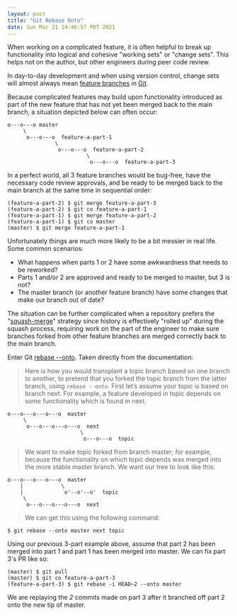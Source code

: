 ```yaml
---
layout: post
title: "Git Rebase Onto"
date: Sun Mar 21 14:46:57 PDT 2021
---
```


When working on a complicated feature, it is often helpful to break up functionality
into logical and cohesive "working sets" or "change sets". This helps not on the
author, but other engineers during peer code review.

In day-to-day development and when using version control, change sets will almost
always mean [feature branches](https://git-scm.com/book/en/v2/Git-Branching-Branches-in-a-Nutshell)
in [Git](https://git-scm.com/).

Because complicated features may build upon functionality introduced as part of
the new feature that has not yet been merged back to the main branch, a situation
depicted below can often occur:

```
o---o---o master
     \
      o---o---o  feature-a-part-1
               \
                o---o---o  feature-a-part-2
                         \
                          o---o---o  feature-a-part-3
```

In a perfect world, all 3 feature branches would be bug-free, have the necessary
code review approvals, and be ready to be merged back to the main branch at the
same time in sequential order:

```
(feature-a-part-2) $ git merge feature-a-part-3
(feature-a-part-2) $ git co feature-a-part-1
(feature-a-part-1) $ git merge feature-a-part-2
(feature-a-part-1) $ git co master
(master) $ git merge feature-a-part-1
```

Unfortunately things are much more likely to be a bit messier in real life. Some common
scenarios:

* What happens when parts 1 or 2 have some awkwardness that needs to be reworked?
* Parts 1 and/or 2 are approved and ready to be merged to master, but 3 is not?
* The master branch (or another feature branch) have some changes that make our branch out of date?

The situation can be further complicated when a repository prefers the "[squash-merge](https://docs.github.com/en/github/administering-a-repository/configuring-commit-squashing-for-pull-requests)" strategy since history is
effectively "rolled up" during the squash process, requiring work on the part of the
engineer to make sure branches forked from other feature branches are merged correctly
back to the main branch.

Enter Git [rebase --onto](https://git-scm.com/docs/git-rebase). Taken directly from the
documentation:

> Here is how you would transplant a topic branch based on one branch to another, to pretend that you forked the topic branch from the latter branch, using `rebase --onto`.
> First let’s assume your topic is based on branch next. For example, a feature developed in topic depends on some functionality which is found in next.
```
o---o---o---o---o  master
     \
      o---o---o---o---o  next
                       \
                        o---o---o  topic
```
> We want to make topic forked from branch master; for example, because the functionality on which topic depends was merged into the more stable master branch. We want our tree to look like this:
```
o---o---o---o---o  master
    |            \
    |             o'--o'--o'  topic
     \
      o---o---o---o---o  next
```
> We can get this using the following command:

```
$ git rebase --onto master next topic

```

Using our previous 3-part example above, assume that part 2 has been merged into part 1
and part 1 has been merged into master. We can fix part 3's PR like so:

```
(master) $ git pull
(master) $ git co feature-a-part-3
(feature-a-part-3) $ git rebase -i HEAD~2 --onto master
```

We are replaying the *2* commits made on part 3 after it branched off part 2 onto the new
tip of master.

